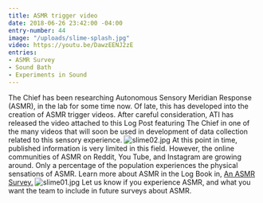 ```yaml
---
title: ASMR trigger video
date: 2018-06-26 23:42:00 -04:00
entry-number: 44
image: "/uploads/slime-splash.jpg"
video: https://youtu.be/DawzEENJ2zE
entries:
- ASMR Survey
- Sound Bath
- Experiments in Sound
---
```


The Chief has been researching Autonomous Sensory Meridian Response (ASMR), in the lab for some time now. Of late, this has developed into the creation of ASMR trigger videos. 
After careful consideration, ATI has released the video attached to this Log Post featuring The Chief in one of the many videos that will soon be used in development of data collection related to this sensory experience. 
![slime02.jpg](/uploads/slime02.jpg)
At this point in time, published information is very limited in this field. However, the online communities of ASMR on Reddit, You Tube, and Instagram are growing around. Only a percentage of the population experiences the physical sensations of ASMR. Learn more about ASMR in the Log Book in, [An ASMR Survey.](https://ancienttruthinvestigators.com/log-book/example_3/)
![slime01.jpg](/uploads/slime01.jpg)
Let us know if you experience ASMR, and what you want the team to include in future surveys about ASMR. 